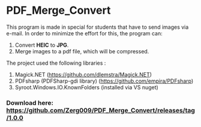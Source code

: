 # PDF_Merge_Convert
This program is made in special for students that have to send images via e-mail. In order to minimize the effort for this, the program can:
  1. Convert **HEIC** to **JPG**.
  2. Merge images to a pdf file, which will be compressed.

The project used the following libraries :
  1. Magick.NET (https://github.com/dlemstra/Magick.NET)
  2. PDFsharp (PDFSharp-gdi library) (https://github.com/empira/PDFsharp)
  3. Syroot.Windows.IO.KnownFolders (installed via VS nuget)

### **Download here**: https://github.com/Zerg009/PDF_Merge_Convert/releases/tag/1.0.0
